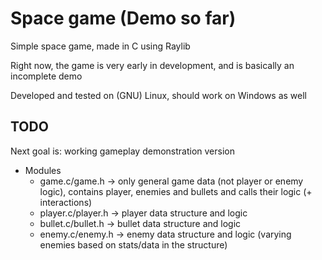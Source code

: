 # Space game (Demo so far)

Simple space game, made in C using Raylib

Right now, the game is very early in development, and is basically an incomplete demo

Developed and tested on (GNU) Linux, should work on Windows as well

## TODO

Next goal is: working gameplay demonstration version
 
- Modules
    - game.c/game.h -> only general game data (not player or enemy logic), contains player, enemies and bullets and calls their logic (+ interactions)
    - player.c/player.h -> player data structure and logic
    - bullet.c/bullet.h -> bullet data structure and logic
    - enemy.c/enemy.h -> enemy data structure and logic (varying enemies based on stats/data in the structure)


